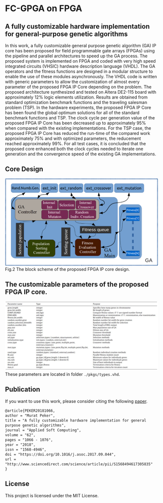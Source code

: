 # FC-GPGA on FPGA


## A fully customizable hardware implementation for general-purpose genetic algorithms

In this work, a fully customizable general purpose genetic algorithm (GA) IP core has been proposed for field programmable gate arrays (FPGAs) using the pipeline and parallel architectures to speed up the GA process. The proposed system is implemented on FPGA and coded with very high speed integrated circuits (VHSIC) hardware description language (VHDL). The GA operators and the fitness functions are designed in a modular structure to enable the use of these modules asynchronously. The VHDL code is written with generic parameters to allow the customization of almost every parameter of the proposed FPGA IP Core depending on the problem. The proposed architecture synthesized and tested on Altera DE2-115 board with approximately 12% logic elements utilization. Results are obtained from standard optimization benchmark functions and the traveling salesman problem (TSP). In the hardware experiments, the proposed FPGA IP Core has been found the global optimum solutions for all of the standard benchmark functions and TSP. The clock cycle per generation value of the proposed FPGA IP Core has been decreased up to approximately 95% when compared with the existing implementations. For the TSP case, the proposed FPGA IP Core has reduced the run-time of the compared work approximately 75% and with optimized parameters, the reducement reached approximately 99%. For all test cases, it is concluded that the proposed core enhanced both the clock cycles needed to iterate one generation and the convergence speed of the existing GA implementations.


## Core Design

![Block Scheme](./imgs/block_scheme.jpg)
Fig.2 The block scheme of the proposed FPGA IP core design.



## The customizable parameters of the proposed FPGA IP core.
![Block Scheme](./imgs/table1.jpg)
These parameters are located in folder `./pkgs/types.vhd`.


## Publication

If you want to use this work, please consider citing the following [paper](http://www.sciencedirect.com/science/article/pii/S1568494617305835).

```
@article{PEKER20181066,
author = "Murat Peker",
title = "A fully customizable hardware implementation for general purpose genetic algorithms",
journal = "Applied Soft Computing",
volume = "62",
pages = "1066 - 1076",
year = "2018",
issn = "1568-4946",
doi = "https://doi.org/10.1016/j.asoc.2017.09.044",
url = "http://www.sciencedirect.com/science/article/pii/S1568494617305835"
}
```

## License

This project is licensed under the MIT License.
